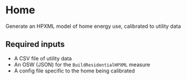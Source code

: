 # Home

Generate an HPXML model of home energy use, calibrated to utility data

## Required inputs

- A CSV file of utility data
- An OSW (JSON) for the `BuildResidentialHPXML` measure
- A config file specific to the home being calibrated
